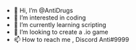 - 👋 Hi, I’m @AntiDrugs
- 👀 I’m interested in coding
- 🌱 I’m currently learning scripting
- 💞️ I’m looking to create a .io game
- 📫 How to reach me , Discord Anti#9999

<!---
AntiDrugs/AntiDrugs is a ✨ special ✨ repository because its `README.md` (this file) appears on your GitHub profile.
You can click the Preview link to take a look at your changes.
--->
